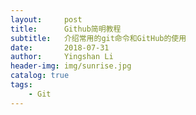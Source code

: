 ```yaml
---
layout:     post
title:      Github简明教程
subtitle:   介绍常用的git命令和GitHub的使用
date:       2018-07-31
author:     Yingshan Li
header-img: img/sunrise.jpg
catalog: true
tags:
    - Git
---
```

